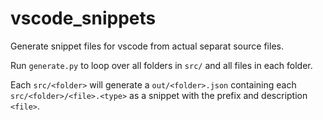 # vscode_snippets

Generate snippet files for vscode from actual separat source files.

Run `generate.py` to loop over all folders in `src/` and all files in each folder.

Each `src/<folder>` will generate a `out/<folder>.json` containing each `src/<folder>/<file>.<type>` as a snippet with the prefix and description `<file>`.
